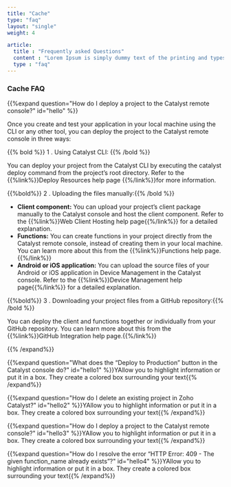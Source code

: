 ```yaml
---
title: "Cache"
type: "faq"
layout: "single"
weight: 4

article:
  title : "Frequently asked Questions"
  content : "Lorem Ipsum is simply dummy text of the printing and typesetting industry. <br> lorem Ipsum has been the industry’s standard dummy text"
  type : "faq"
---
```


### Cache FAQ

{{%expand question="How do I deploy a project to the Catalyst remote console?" id="hello" %}}

Once you create and test your application in your local machine using the CLI or any other tool, you can deploy the project to the Catalyst remote console in three ways:

{{% bold %}} 1 . Using Catalyst CLI: {{% /bold %}}

You can deploy your project from the Catalyst CLI by executing the catalyst deploy command from the project’s root directory. Refer to the {{%link%}}Deploy Resources help page {{%/link%}}for more information.

{{%bold%}} 2 . Uploading the files manually:{{% /bold %}}

* **Client component:** You can upload your project’s client package manually to the Catalyst console and host the client component. Refer to the {{%link%}}Web Client Hosting help page{{%/link%}} for a detailed explanation.
* **Functions:** You can create functions in your project directly from the Catalyst remote console, instead of creating them in your local machine. You can learn more about this from the {{%link%}}Functions help page.{{%/link%}}
* **Android or iOS application:** You can upload the source files of your Android or iOS application in Device Management in the Catalyst console. Refer to the {{%link%}}Device Management help page{{%/link%}} for a detailed explanation.

{{%bold%}} 3 . Downloading your project files from a GitHub repository:{{% /bold %}}

You can deploy the client and functions together or individually from your GitHub repository. You can learn more about this from the {{%link%}}GitHub Integration help page.{{%/link%}}

{{% /expand%}}

{{%expand question="What does the “Deploy to Production” button in the Catalyst console do?" id="hello1" %}}YAllow you to highlight information or put it in a box. They create a colored box surrounding your text{{% /expand%}}

{{%expand question="How do I delete an existing project in Zoho Catalyst?" id="hello2" %}}YAllow you to highlight information or put it in a box. They create a colored box surrounding your text{{% /expand%}}

{{%expand question="How do I deploy a project to the Catalyst remote console?" id="hello3" %}}YAllow you to highlight information or put it in a box. They create a colored box surrounding your text{{% /expand%}}

{{%expand question="How do I resolve the error “HTTP Error: 409 - The given function_name already exists”?" id="hello4" %}}YAllow you to highlight information or put it in a box. They create a colored box surrounding your text{{% /expand%}}
